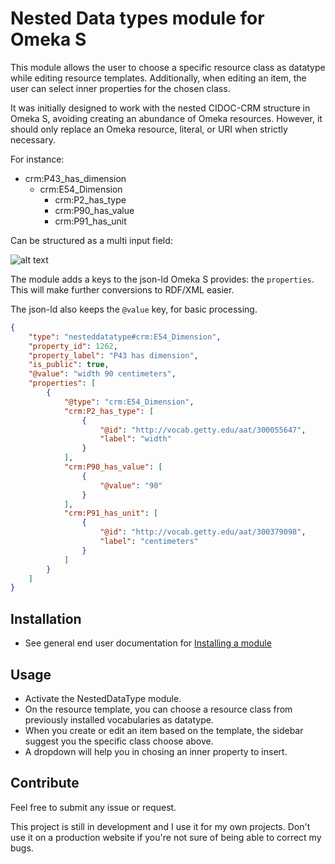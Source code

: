 # Nested Data types module for Omeka S

This module allows the user to choose a specific resource class as datatype while editing resource templates.    Additionally, when editing an item, the user can select inner properties for the chosen class.

It was initially designed to work with the nested CIDOC-CRM structure in Omeka S, avoiding creating an abundance of Omeka resources.
However, it should only replace an Omeka resource, literal, or URI when strictly necessary.  

For instance:

- crm:P43_has_dimension   
    - crm:E54_Dimension   
        - crm:P2_has_type
        - crm:P90_has_value
        - crm:P91_has_unit

Can be structured as a multi input field:

![alt text](https://gist.githubusercontent.com/sinanatra/a39c3625f3871c19a7e720d3ceb44339/raw/2fdc3736eba180b10b55f055842ca5468de6ebbc/img.png)

The module adds a keys to the json-ld Omeka S provides: the `properties`. 
This will make further conversions to RDF/XML easier.

The json-ld also keeps the `@value` key, for basic processing.

```json
{
    "type": "nesteddatatype#crm:E54_Dimension",
    "property_id": 1262,
    "property_label": "P43 has dimension",
    "is_public": true,
    "@value": "width 90 centimeters", 
    "properties": [
        {
            "@type": "crm:E54_Dimension",
            "crm:P2_has_type": [
                {
                    "@id": "http://vocab.getty.edu/aat/300055647",
                    "label": "width"
                }
            ],
            "crm:P90_has_value": [
                {
                    "@value": "90"
                }
            ],
            "crm:P91_has_unit": [
                {
                    "@id": "http://vocab.getty.edu/aat/300379098",
                    "label": "centimeters"
                }
            ]
        }
    ]
}
```

## Installation

* See general end user documentation for [Installing a module](http://omeka.org/s/docs/user-manual/modules/#installing-modules)

## Usage

* Activate the NestedDataType module.
* On the resource template, you can choose a resource class from previously installed vocabularies as datatype.
* When you create or edit an item based on the template, the sidebar suggest you the specific class choose above.
* A dropdown will help you in chosing an inner property to insert.

## Contribute

Feel free to submit any issue or request.

This project is still in development and I use it for my own projects. Don't use it on a production website if you're not sure of being able to correct my bugs.
